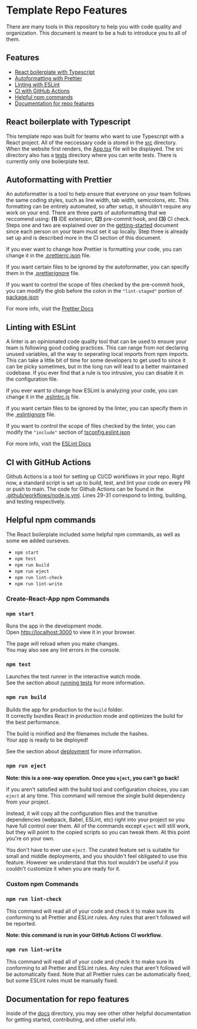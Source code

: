 # Template Repo Features

There are many tools in this repository to help you with code quality and organization. This document is meant to be a hub to introduce you to all of them.

## Features

- [React boilerplate with Typescript](#react-boilerplate-with-typescript)
- [Autoformatting with Prettier](#autoformatting-with-prettier)
- [Linting with ESLint](#linting-with-eslint)
- [CI with GitHub Actions](#ci-with-github-actions)
- [Helpful npm commands](#helpful-npm-commands)
- [Documentation for repo features](#documentation-for-repo-features)

## React boilerplate with Typescript

This template repo was built for teams who want to use Typescript with a React project. All of the neccessary code is stored in the [src](/src/) directory. When the website first renders, the [App.tsx](/src/App.tsx) file will be displayed. The src directory also has a [tests](/src/tests/) directory where you can write tests. There is currently only one boilerplate test.

## Autoformatting with Prettier

An autoformatter is a tool to help ensure that everyone on your team follows the same coding styles, such as line width, tab width, semicolons, etc. This formatting can be entirely automated, so after setup, it shouldn't require any work on your end. There are three parts of autoformatting that we reccomend using: **(1)** IDE extension, **(2)** pre-commit hook, and **(3)** CI check. Steps one and two are explained over on the [getting-started](./getting-started.md) document since each person on your team must set it up locally. Step three is already set up and is described more in the CI section of this document.

If you ever want to change how Prettier is formatting your code, you can change it in the [.prettierrc.json](/.prettierrc.json) file.

If you want certain files to be ignored by the autoformatter, you can specify them in the [.prettierignore](/.prettierignore) file.

If you want to control the scope of files checked by the pre-commit hook, you can modify the glob before the colon in the `"lint-staged"` portion of [package.json](/package.json)

For more info, visit the [Prettier Docs](https://prettier.io/docs/en/index.html)

## Linting with ESLint

A linter is an opinionated code quality tool that can be used to ensure your team is following good coding practices. This can range from not declaring unused variables, all the way to seperating local imports from npm imports. This can take a little bit of time for some developers to get used to since it can be picky sometimes, but in the long run will lead to a better maintained codebase. If you ever find that a rule is too intrusive, you can disable it in the configuration file.

If you ever want to change how ESLint is analyzing your code, you can change it in the [.eslintrc.js](/.eslintrc.js) file.

If you want certain files to be ignored by the linter, you can specify them in the [.eslintignore](/.eslintignore) file.

If you want to control the scope of files checked by the linter, you can modify the `"include"` section of [tsconfig.eslint.json](/tsconfig.eslint.json)

For more info, visit the [ESLint Docs](https://eslint.org/docs/latest/user-guide/)

## CI with GitHub Actions

Github Actions is a tool for setting up CI/CD workflows in your repo. Right now, a standard script is set up to build, test, and lint your code on every PR or push to main. The code for Github Actions can be found in the [.github/workflows/node.js.yml](/.github/workflows/node.js.yml). Lines 29-31 correspond to linting, building, and testing respectively.

## Helpful npm commands

The React boilerplate included some helpful npm commands, as well as some we added ourseves.

- `npm start`
- `npm test`
- `npm run build`
- `npm run eject`
- `npm run lint-check`
- `npm run lint-write`

### Create-React-App npm Commands

### `npm start`

Runs the app in the development mode.\
Open [http://localhost:3000](http://localhost:3000) to view it in your browser.

The page will reload when you make changes.\
You may also see any lint errors in the console.

### `npm test`

Launches the test runner in the interactive watch mode.\
See the section about [running tests](https://facebook.github.io/create-react-app/docs/running-tests) for more information.

### `npm run build`

Builds the app for production to the `build` folder.\
It correctly bundles React in production mode and optimizes the build for the best performance.

The build is minified and the filenames include the hashes.\
Your app is ready to be deployed!

See the section about [deployment](https://facebook.github.io/create-react-app/docs/deployment) for more information.

### `npm run eject`

**Note: this is a one-way operation. Once you `eject`, you can't go back!**

If you aren't satisfied with the build tool and configuration choices, you can `eject` at any time. This command will remove the single build dependency from your project.

Instead, it will copy all the configuration files and the transitive dependencies (webpack, Babel, ESLint, etc) right into your project so you have full control over them. All of the commands except `eject` will still work, but they will point to the copied scripts so you can tweak them. At this point you're on your own.

You don't have to ever use `eject`. The curated feature set is suitable for small and middle deployments, and you shouldn't feel obligated to use this feature. However we understand that this tool wouldn't be useful if you couldn't customize it when you are ready for it.

### Custom npm Commands

### `npm run lint-check`

This command will read all of your code and check it to make sure its conforming to all Prettier and ESLint rules. Any rules that aren't followed will be reported.

**Note: this command is run in your GitHub Actions CI workflow.**

### `npm run lint-write`

This command will read all of your code and check it to make sure its conforming to all Prettier and ESLint rules. Any rules that aren't followed will be automatically fixed. Note that all Prettier rules can be automatically fixed, but some ESLint rules must be manually fixed.

## Documentation for repo features

Inside of the [docs](/docs) directory, you may see other other helpful documentation for getting started, contributing, and other useful info.
